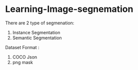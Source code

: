# Learning-Image-segnemation

There are 2 type of segmenation:
  1. Instance Segmentation  
  2. Semantic Segmentation
 
Dataset Format :
  1. COCO Json
  2. png mask
